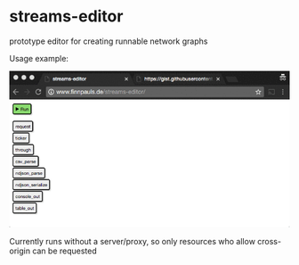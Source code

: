 # streams-editor
prototype editor for creating runnable network graphs

Usage example:

![example gif](8bgoCxJl2B.gif)

Currently runs without a server/proxy, so only resources who allow cross-origin can be requested

